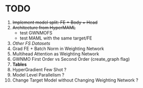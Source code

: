 # TODO
1. ~~Implement model split: FE + Body + Head~~
2. ~~Architecture from HyperMAML~~
    - test GWNMOFS
    - test MAML with the same target/FE
3. *Other FS Datasets*
4. Grad FE + Batch Norm in Weighting Network
5. Multihead Attention as Weighting Network
6. GWNMO First Order vs Second Order (create_graph flag)
7. **Tables**
8. HyperGradient Few Shot ?
9. Model Level Parallelism ?
10. Change Target Model without Changing Weighting Network ?